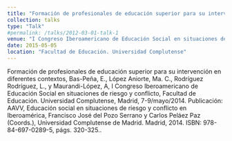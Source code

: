 ```yaml
---
title: "Formación de profesionales de educación superior para su intervención en diferentes contextos"
collection: talks
type: "Talk"
#permalink: /talks/2012-03-01-talk-1
venue: "I Congreso Iberoamericano de Educación Social en situaciones de riesgo y conflicto"
date: 2015-05-05
location: "Facultad de Educación. Universidad Complutense"
---
```


Formación de profesionales de educación superior para su intervención en diferentes contextos, Bas-Peña, E., López Aniorte, Ma. C., Rodríguez Rodríguez, L., y Maurandi-López, A, I Congreso Iberoamericano de Educación Social en situaciones de riesgo y conflicto, Facultad de Educación. Universidad Complutense,
Madrid, 7-9/mayo/2014. Publicación: AAVV, Educación social en situaciones de riesgo y conflicto en Iberoamérica, Francisco José del Pozo Serrano y Carlos Peláez Paz (Coords.), Universidad Complutense de Madrid. Madrid, 2014. ISBN: 978-84-697-0289-5, págs. 320-325..
